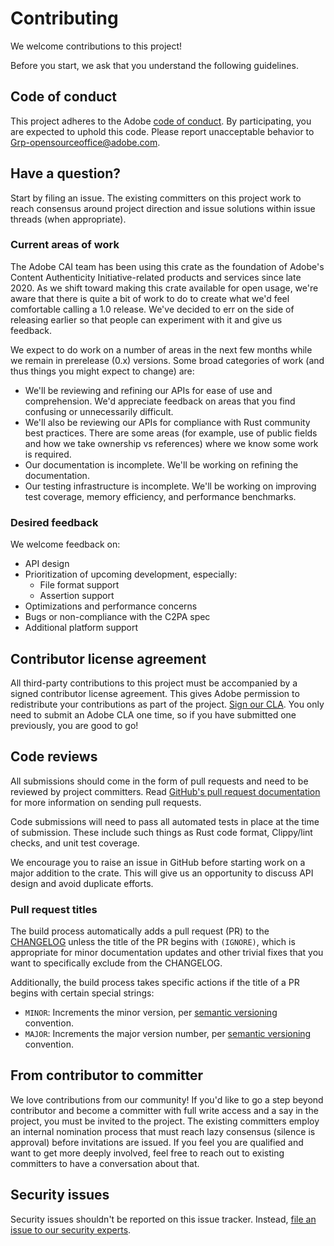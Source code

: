 # Contributing

We welcome contributions to this project!

Before you start, we ask that you understand the following guidelines.

## Code of conduct

This project adheres to the Adobe [code of conduct](../CODE_OF_CONDUCT.md). By participating,
you are expected to uphold this code. Please report unacceptable behavior to
[Grp-opensourceoffice@adobe.com](mailto:Grp-opensourceoffice@adobe.com).

## Have a question?

Start by filing an issue. The existing committers on this project work to reach
consensus around project direction and issue solutions within issue threads
(when appropriate).

### Current areas of work

The Adobe CAI team has been using this crate as the foundation of Adobe's Content Authenticity Initiative-related products and services since late 2020. As we shift toward making this crate available for open usage, we're aware that there is quite a bit of work to do to create what we'd feel comfortable calling a 1.0 release. We've decided to err on the side of releasing earlier so that people can experiment with it and give us feedback.

We expect to do work on a number of areas in the next few months while we remain in prerelease (0.x) versions. Some broad categories of work (and thus things you might expect to change) are:

* We'll be reviewing and refining our APIs for ease of use and comprehension. We'd appreciate feedback on areas that you find confusing or unnecessarily difficult.
* We'll also be reviewing our APIs for compliance with Rust community best practices. There are some areas (for example, use of public fields and how we take ownership vs references) where we know some work is required.
* Our documentation is incomplete. We'll be working on refining the documentation.
* Our testing infrastructure is incomplete. We'll be working on improving test coverage, memory efficiency, and performance benchmarks.

### Desired feedback

We welcome feedback on:

* API design
* Prioritization of upcoming development, especially:
  * File format support
  * Assertion support
* Optimizations and performance concerns
* Bugs or non-compliance with the C2PA spec
* Additional platform support

## Contributor license agreement

All third-party contributions to this project must be accompanied by a signed contributor
license agreement. This gives Adobe permission to redistribute your contributions
as part of the project. [Sign our CLA](https://opensource.adobe.com/cla.html). You
only need to submit an Adobe CLA one time, so if you have submitted one previously,
you are good to go!

## Code reviews

All submissions should come in the form of pull requests and need to be reviewed
by project committers. Read [GitHub's pull request documentation](https://help.github.com/articles/about-pull-requests/)
for more information on sending pull requests.

Code submissions will need to pass all automated tests in place at the time of submission.
These include such things as Rust code format, Clippy/lint checks, and unit test coverage.

We encourage you to raise an issue in GitHub before starting work on a major addition to the crate.
This will give us an opportunity to discuss API design and avoid duplicate efforts.

### Pull request titles

The build process automatically adds a pull request (PR) to the [CHANGELOG](CHANGELOG.md) unless the title of the PR begins with `(IGNORE)`, which 
is appropriate for minor documentation updates and other trivial fixes that you want to specifically exclude from the CHANGELOG.

Additionally, the build process takes specific actions if the title of a PR begins with certain special strings:
- `MINOR`: Increments the minor version, per [semantic versioning](https://semver.org/) convention.
- `MAJOR`: Increments the major version number, per [semantic versioning](https://semver.org/) convention.

## From contributor to committer

We love contributions from our community! If you'd like to go a step beyond contributor
and become a committer with full write access and a say in the project, you must
be invited to the project. The existing committers employ an internal nomination
process that must reach lazy consensus (silence is approval) before invitations
are issued. If you feel you are qualified and want to get more deeply involved,
feel free to reach out to existing committers to have a conversation about that.

## Security issues

Security issues shouldn't be reported on this issue tracker. Instead,
[file an issue to our security experts](https://helpx.adobe.com/security/alertus.html).
